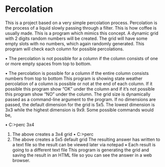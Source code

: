 # Percolation


This is a project based on a very simple percolation process. Percolation is the process of a liquid slowly passing through a filter. 
This is how coffee is usually made. This is a program which mimics this concept. A dynamic grid with 2 digits random numbers will be created. 
The grid will have some empty slots with no numbers, which again randomly generated. This program will check each column for possible percolations.


• The percolation is not possible for a column if the column consists of one or more empty spaces
from top to bottom.

• The percolation is possible for a column if the entire column consists numbers from top to bottom
This program is showing state weather percolation of a column is possible or not at the end of each column.
If it possible this program show “OK” under the column and if it’s not possible this program show “NO” under the column.
The grid size is dynamically passed as a command-line argument to the program. If no dimensions are passed, the default 
dimension for the grid is 5x5. The lowest dimension is 3x3 while
the highest dimension is 9x9. Some possible commands would be,

• C:\>perc 3x4
  1. The above creates a 3x4 grid
• C:\>perc
  1. The above creates a 5x5 default grid
  The resulting answer has written to a text file so the result can be viewed later via notepad
• Each result is going to a different text file
This program is generating the grid and saving the result in an HTML file so you can see the answer in a web browser.
